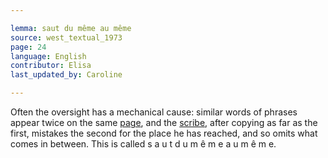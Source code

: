 ```yaml
---

lemma: saut du même au même
source: west_textual_1973
page: 24
language: English
contributor: Elisa
last_updated_by: Caroline

---
```


Often the oversight has a mechanical cause: similar words of phrases appear twice on the same [page](page.html), and the [scribe](scribe.html), after copying as far as the first, mistakes the second for the place he has reached, and so omits what comes in between. This is called s a u t  d u  m ê m e  a u  m ê m e.
